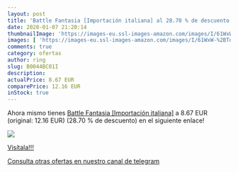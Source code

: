 ```yaml
---
layout: post
title: 'Battle Fantasia [Importación italiana] al 28.70 % de descuento'
date: 2020-01-07 21:20:14
thumbnailImage: 'https://images-eu.ssl-images-amazon.com/images/I/61WxW-%2BTo8L._SL200_.jpg'
images: [ 'https://images-eu.ssl-images-amazon.com/images/I/61WxW-%2BTo8L._SL200_.jpg' ]
comments: true
category: ofertas
author: ring
slug: B0044BC01I
description:
actualPrice: 8.67 EUR
comparePrice: 12.16 EUR
inStock: true
---
```


Ahora mismo tienes [Battle Fantasia [Importación italiana]](https://www.amazon.com/dp/B0044BC01I/?tag=redken08-20) a 8.67 EUR (original: 12.16 EUR) (28.70 %  de descuento) en el siguiente enlace!

[![](https://images-eu.ssl-images-amazon.com/images/I/61WxW-%2BTo8L._SL200_.jpg)](https://www.amazon.com/dp/B0044BC01I/?tag=redken08-20)

[Visítala!!!](https://www.amazon.com/dp/B0044BC01I/?tag=redken08-20)

[Consulta otras ofertas en nuestro canal de telegram](https://t.me/s/ofertas25)
